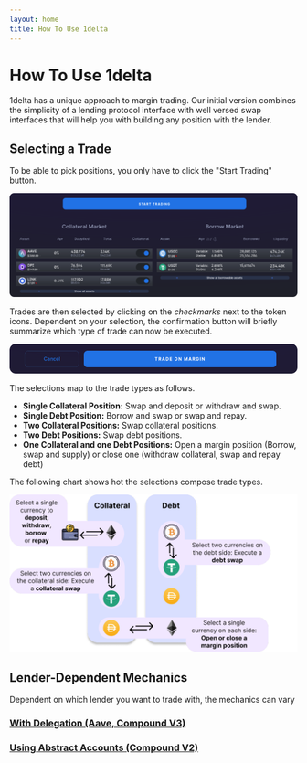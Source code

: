 ```yaml
---
layout: home
title: How To Use 1delta
---
```


# How To Use 1delta

1delta has a unique approach to margin trading. Our initial version combines the simplicity of a lending protocol interface with well versed swap interfaces that will help you with building any position with the lender.


## Selecting a Trade

To be able to pick positions, you only have to click the "Start Trading" button. 

![Start Trading](../assets/selection-screenshot.png "Start by clicking 'Start Trading'!")

Trades are then selected by clicking on the *checkmarks* next to the token icons. Dependent on your selection, the confirmation button will briefly summarize which type of trade can now be executed.

![Selection](../assets/pick-screenshot.png "Confirm")

The selections map to the trade types as follows.
- **Single Collateral Position:** Swap and deposit or withdraw and swap.
- **Single Debt Position:** Borrow and swap or swap and repay.
- **Two Collateral Positions:** Swap collateral positions.
- **Two Debt Positions:** Swap debt positions.
- **One Collateral and one Debt Positions:** Open a margin position (Borrow, swap and supply) or close one (withdraw collateral, swap and repay debt)

The following chart shows hot the selections compose trade types.

![Trade Selection](../assets/trade-selections.png "Build a position by just clicking on them!")

## Lender-Dependent Mechanics

Dependent on which lender you want to trade with, the mechanics can vary

### [With Delegation (Aave, Compound V3)](delegation.md)
### [Using Abstract Accounts (Compound V2)](abstract-accounts.md)
